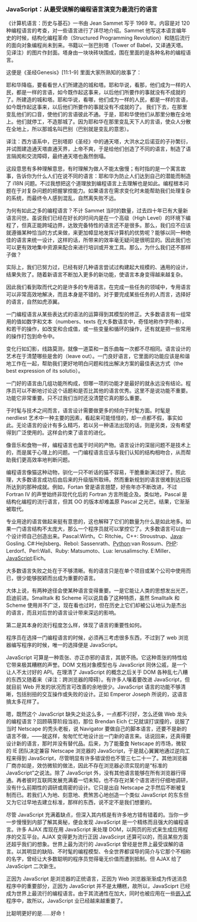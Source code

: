 ### JavaScript：从最受误解的编程语言演变为最流行的语言

《计算机语言：历史与基石》一书由 Jean Sammet 写于 1969 年。内容是对 120 种编程语言的考查，对一些语言进行了详尽地介绍。Sammet 他写这本语言编年史的时候，结构化编程革命（Structured Programming Revolution）和随后流行的面向对象编程尚未到来。书籍以一张巴别塔（Tower of Babel，又译通天塔。见译注）的图片作封面。塔身由一块块砖块围成，围在里面的是各种名称的编程语言。

这便是《圣经Genesis》[11:1-9] 里面大家所熟知的故事了：

耶和华降临，要看看世人们所建造的城和塔。耶和华说，看那，他们成为一样的人民，都是一样的言语，如今既作起这事来，以后他们所要作的事就没有不成就的了。所建造的城和塔。耶和华说，看哪，他们成为一样的人民，都是一样的言语，如今既作起这事来，以后他们所要作的事就没有不成就的了。 我们下去，在那里变乱他们的口音，使他们的言语彼此不通。于是，耶和华使他们从那里分散在全地上。他们就停工，不造那城了。因为耶和华在那里变乱天下人的言语，使众人分散在全地上，所以那城名叫巴别（巴别就是变乱的意思）。

译注：西方语系中，巴别塔即《圣经》中的通天塔，大洪水之后诺亚的子孙繁衍，并试图建造通天塔直通天界，上帝不爽，于是给他们创造了不同的语言，制造了语言隔阂和交流障碍，最终通天塔也轰然倒塌。

这段意思有多种理解意思，有时理解为做人不能太傲慢；有时指的是一个寓言故事，告诉你为什么人们在说不同的语言：耶和华为防止人们达到自己的潜能而制造了 i18N 问题。不过我想把这个道理放到编程语言上去理解也是如此。编程根本问题在于对复杂问题的把握掌控能力。如果语言在需求变化时未能帮助我们处理复杂的系统，而最终令人感到混乱，自然离失败不远。

为何有如此之多的编程语言？不计 Sammet 当时的数量，过去四十年已有大量新语言问世。虽说我们已经在好长的时间内是在一个高级（High Level）的环境下编程了，但真正能跨域边界，达致完备特性的语言还不是很多。那么，我们应不应该就遵循某种恰当的方式来做，来更加幛显地发挥计算机的优势呢？能够以同一种绝佳的语言来统一设计，这样的话，所带来的效率毫无疑问是很明显的。因此我们也可以更有效地集中资源来配合来进行培训或开发工具。那么，为什么我们还不那样子做？

实际上，我们已努力过，已经有好几种语言尝试过构建起大规模的、通用的设计，结果失败了。随着新语言不断加入更多的新功能，使语言本身变得越来越复杂。

因此我们看到取而代之的是许多的专用语言。在完成一些任务的领域中，专用语言可以非常高效地解决，而且本身是不错的。对于要完成某些任务的人而言，选择好的语言，自然如虎添翼。

一门编程语言从某些表达式的语法的运算得到其模型的修正。大多数语言有一组常用的值如数字和文本（numbers、texts 在大多数语言中，奇怪地称作字符串），和若干的操作，如改变和合成值，或一些变量和循环的操作，还有就是把一些常用的操作打包到命令中。

变化行如幻影，线路莫测，就像一道菜和一首乐曲每一次都不尽相同。语言设计的艺术在于清楚哪些是舍的（leave out）。一门良好语言，它里面的功能应该是和谐地工作在一起，帮助我们更好地明白问题和找出解决方案的最佳表达方式（the best expression of its solutio）。

一门好的语言由几组功能所构成，但哪一项的功能才是最好的就永远没有结论。程序员可以不断地讨论这个话题和是否比其他的语言优秀。这里不是说功能不重要。功能它非常重要。只不过我们当时还没清楚它真的那么重要。

于时髦与技术之间而言，语言设计需要做更多的倾向于时髦方面。时髦是 nerdliest 艺术中一种主要的因素，看起来可能怪怪的，却一点都不假，事实如此。无论语言的设计有多么精巧，若以另一种语法出现的话，则是另类，没有希望得到广泛使用的。这样会约束了语言的进化。

像音乐和食物一样，编程语言也属于时间的产物。语言设计的深层问题不是技术上的，而是属于心理上的问题。一门编程语言应该与我们认知的结构相吻合，从而帮助我们更高效率地判断问题。

编程语言像猫这种动物，驯化一只不听话的猫不容易，干脆重新演过好了。照此理，大多数语言成功后由后来的升级版所取缔。然而重新规划的语言很难到达旧版所达到的那种成就。例如，Fortan 曾是语言翘楚，好些年亦不断改进，不过 Fortran IV 的声誉始终非现代化后的 Fortran 方言所能企及。类似地，Pascal 是结构化编程的流行语言，但其 OO 的版本却难盖原 Pascal 之光芒。结果，它渐渐被取代。

专业用途的语言做起来挺有意思的，这也解释了它们的数量为什么是如此地多。如果一门语言结构不太庞大，那么一个程序员就可以掌控它了。大多数语言可以由一个设计师自己创造出来。Pascal:Wirth。C: Ritchie。C++: Stroustrup、[Java](http://lib.csdn.net/base/javase): Gosling. C#:Hejlsberg、Rebol: Sassenrath、[Python](http://lib.csdn.net/base/python):van Rossum、[PHP](http://lib.csdn.net/base/php): Lerdorf、Perl:Wall、Ruby: Matsumoto、Lua: Ierusalimschy. E:Miller、[JavaScript](http://lib.csdn.net/base/javascript):Eich。

大多数语言失败之处在于不够清晰。有的语言只是在单个项目或某个公司中使用而已，很少能够脱颖而出成为重要的语言。

大体上说，有两种途径会使某种语言变得重要。一是它能让人类的思想发出光芒，启迪前进。Smalltalk 和 Scheme 可以说具备了这种特质，虽然 Smalltalk 和 Scheme 使用并不广泛，现在看也过时，但在历史上它们却被公认地认为是杰出的语言，而且对后世的语言设计带来深远的影响。

第二是其本身的流行程度怎么样，体现了语言的重要性如何。

程序员在选择一门编程语言的时候，必须再三考虑很多东西，不过到了 web 浏览器编写程序的时候，唯一的选择便是 JavaScript。

JavaScript 可算是一种乖张、亦正亦邪的语言，其貌不扬。它这种乖张的特性给它带来极其糟糕的声誉。DOM 文档对象模型也与 JavaScript 同休公戚，是一个让人不太讨好的 API。在理清了 JavaScript 的概念之后关于 DOM 各种乱七八糟的东西又随着来（译注：跨浏览器的障碍）。有许多人嚷着要改进 JavaScript，但就目前 Web 开发的状况而言可改善的余地很少。JavaScript 语言的功能不够清晰，包括别扭的交互操作或失败的设计。正如 Emperor Joseph 所说的，这语言搞太多花样了。

嗯，既然这个 JavaScript 缺失之处这么多，一点都不讨好，怎么还做 Web 龙头的编程语言？回顾萌芽阶段当初，那位 Brendan Eich 仁兄就误打误撞的，说服了当时 Netscape 的秃头老板，说 Navigator 要做自己的脚本语言，还要不是新的语言不做，——就这样，匆匆忙忙地设计出一门新的语言来。话说回来，还真得要设计新的语言，那时并没有替代品。后来，为了能蚕食 Netscape 的市场，微软的 IE 团队决定兼容 Netscape 浏览器的 JavaScript，于是就心翼翼地通过逆向工程来得到 JavaScript，尽管明显有许多错误但也不管三七二十一了。其他浏览器厂商亦如是，效仿微软的做法，因此不存在浏览器必须实现的是“标准的 JavaScript”之说法。除了 JavaScript 外，没有其他语言能够在所有浏览器行得通。再者彼时互联网发展充满着一切未知，也不存在对某个语言进行仔细地调研，没有什么前期性的调研或周密的设计。它只是出自 Netscape 之手然后不断被复制而已。若我们人为地、刻意地、费煞苦心地创造一个类似 JavaScript 的东东但又为它过早地去建立标准，那样的东西，说不定不是我们想要的。

尽管 JavaScript 充满着缺点，但深入其内核是有许多地方错有错着的。当你一步一步慢慢到内部了解其奥秘，便会发现 JavaScript 是一个精练而且强大的编程语言。许多 AJAX 库现在用 JavaScript 来处理 DOM，以网页的形式来生成应用程序的交互平台。AJAX 变得更为流行正因 JavaScirpt 还算可以的，而且某些方面还超乎我们的想象。世界上最为流行的 JavaScript 曾经是世界上最受误解的语言。以其明显的缺陷、不时髦的编程模型、令全世界都误导的简介与它那个不相称的名字，曾经让大多数聪明的程序员觉得毫无价值而遭到抵制。但 AJAX 给了 JavaSciprt 二次新生。

正因为 JavaScript 是浏览器的正统语言，正因为 Web 浏览器渐渐成为传送消息程序中的重要部分，正因为 JavaScript 并不是太糟糕，故所以，JavaSciprt 已经成为世界上最流行的编程语言。由于其流通性在加大，同时也被应用在一些[嵌入式](http://lib.csdn.net/base/embeddeddevelopment)程序中，故所以，JavaScript 业已经越来越重要了。

比聪明更好的是……好命！